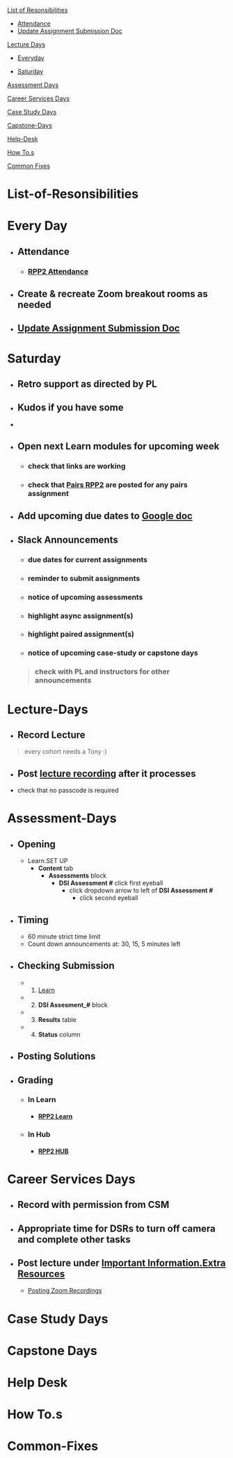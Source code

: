 [List of Resonsibilities](#List-of-Resonsibilities)     
- [Attendance](#Attendance)  
- [Update Assignment Submission Doc](#Update-Assignment-Submission-Doc)

[Lecture Days](#Lecture-Days)  

- [Everyday](#Everyday)    

- [Saturday](#Saturday-Stuff)  
  
[Assessment Days](#Assessment-Days)  

[Career Services Days](#Career-Services-Days)  

[Case Study Days](#Case-Study-Days)  

[Capstone-Days](#Capstone-Days)  

[Help-Desk](#Help-Desk)  

[How To.s](#How-To.s)  

[Common Fixes](#Common-Fixes)   


 # List-of-Resonsibilities  

 # Every Day  
 - ## Attendance  

    - ### [RPP2 Attendance](https://docs.google.com/spreadsheets/d/1zKjOJaTR9sQPTJTx0CW0xDahaO7IezT92HvThWh82Gk/edit#gid=373849433)   

- ## Create & recreate Zoom breakout rooms as needed   

- ## [Update Assignment Submission Doc](https://docs.google.com/spreadsheets/d/1zKjOJaTR9sQPTJTx0CW0xDahaO7IezT92HvThWh82Gk/edit#gid=1371301276)



# Saturday    
- ## Retro support as directed by PL  
- ## Kudos if you have some  
-   
- ## Open next Learn modules for upcoming week  

  - ### check that links are working  

  - ### check that [Pairs RPP2](https://docs.google.com/spreadsheets/d/1VcBQ9OE8YPqudsBuj6NNbmeWkR7uR8n_VgK8BTgd6TQ/edit#gid=0) are posted for any pairs assignment  


- ## Add upcoming due dates to [Google doc](https://docs.google.com/spreadsheets/d/1HxucDS629qxuQ1Jy0567M1yIHwIcAyquH5xWe5xL74c/edit#gid=0)

- ## Slack Announcements
  - ### due dates for current assignments
  - ### reminder to submit assignments
  - ### notice of upcoming assessments
  - ### highlight async assignment(s)
  - ### highlight paired assignment(s)
  - ### notice of upcoming case-study or capstone days  
  > ### check with PL and instructors for other announcements


 # Lecture-Days     

- ## Record Lecture
> every cohort needs a Tony :)

- ## Post [lecture recording](https://zoom.us/) after it processes  
 - check that no passcode is required

 # Assessment-Days 

 - ## Opening
   - Learn.SET UP
     - **Content** tab
       - **Assessments** block
         - **DSI Assessment #** click first eyeball
           - click dropdown arrow to left of **DSI Assessment #**
             - click second eyeball

 - ## Timing  
   - 60 minute strict time limit
   - Count down announcements at: 30, 15, 5 minutes left

 - ## Checking Submission
    - 1. [Learn]()
    - 2. **DSI Assesment_#** block 
    - 3. **Results** table   
    - 4. **Status** column

 - ## Posting Solutions

 - ## Grading

   - ### In Learn  

     - #### [RPP2 Learn]()

   - ### In Hub

     - #### [RPP2 HUB](https://docs.google.com/spreadsheets/d/1zKjOJaTR9sQPTJTx0CW0xDahaO7IezT92HvThWh82Gk/edit#gid=231386871)  

 # Career Services Days  

 - ## Record with permission from CSM

 - ## Appropriate time for DSRs to turn off camera and complete other tasks

 - ## Post lecture under [Important Information.Extra Resources](https://learn-2.galvanize.com/cohorts/2432/blocks/824/content_files/01-subject/09-class-resources.md)
   - [Posting Zoom Recordings](#Posting-Zoom-Recordings)

# Case Study Days  

# Capstone Days  

# Help Desk  

# How To.s

# Common-Fixes